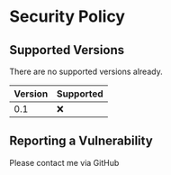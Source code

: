 # Security Policy

## Supported Versions

There are no supported versions already.

| Version | Supported          |
| ------- | ------------------ |
| 0.1     | :x:                |


## Reporting a Vulnerability

Please contact me via GitHub

